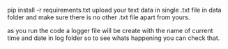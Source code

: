 pip install -r requirements.txt
upload your text data in single .txt file in data folder and make sure there is no other .txt file apart from yours.

as you run the code a logger file will be create with the name of current time and date in log folder so to see whats happening you can check that.